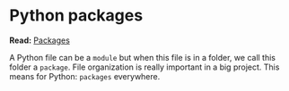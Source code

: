 Python packages
===============
**Read:** [Packages](https://docs.python.org/3.4/tutorial/modules.html#packages)

A Python file can be a `module` but when this file is in a folder, we call this folder a `package`. File organization is really important in a big project. This means for Python: `packages` everywhere.